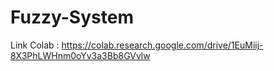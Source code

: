 # Fuzzy-System

Link Colab : https://colab.research.google.com/drive/1EuMiij-8X3PhLWHnm0oYv3a3Bb8GVvlw
